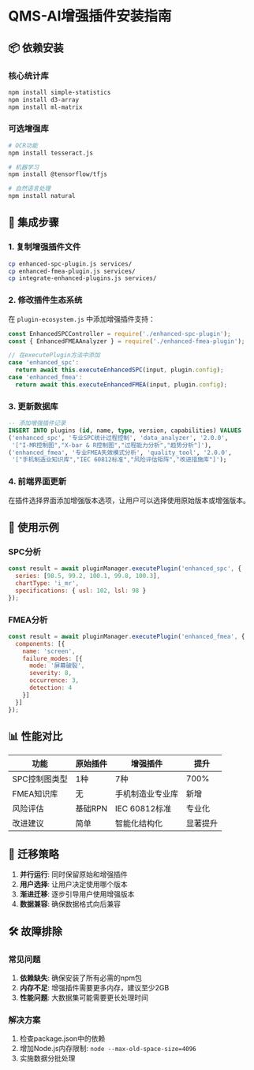 # QMS-AI增强插件安装指南

## 📦 依赖安装

### 核心统计库
```bash
npm install simple-statistics
npm install d3-array
npm install ml-matrix
```

### 可选增强库
```bash
# OCR功能
npm install tesseract.js

# 机器学习
npm install @tensorflow/tfjs

# 自然语言处理
npm install natural
```

## 🔧 集成步骤

### 1. 复制增强插件文件
```bash
cp enhanced-spc-plugin.js services/
cp enhanced-fmea-plugin.js services/
cp integrate-enhanced-plugins.js services/
```

### 2. 修改插件生态系统
在 `plugin-ecosystem.js` 中添加增强插件支持：

```javascript
const EnhancedSPCController = require('./enhanced-spc-plugin');
const { EnhancedFMEAAnalyzer } = require('./enhanced-fmea-plugin');

// 在executePlugin方法中添加
case 'enhanced_spc':
  return await this.executeEnhancedSPC(input, plugin.config);
case 'enhanced_fmea':
  return await this.executeEnhancedFMEA(input, plugin.config);
```

### 3. 更新数据库
```sql
-- 添加增强插件记录
INSERT INTO plugins (id, name, type, version, capabilities) VALUES
('enhanced_spc', '专业SPC统计过程控制', 'data_analyzer', '2.0.0', 
 '["I-MR控制图","X-bar & R控制图","过程能力分析","趋势分析"]'),
('enhanced_fmea', '专业FMEA失效模式分析', 'quality_tool', '2.0.0',
 '["手机制造业知识库","IEC 60812标准","风险评估矩阵","改进措施库"]');
```

### 4. 前端界面更新
在插件选择界面添加增强版本选项，让用户可以选择使用原始版本或增强版本。

## 🎯 使用示例

### SPC分析
```javascript
const result = await pluginManager.executePlugin('enhanced_spc', {
  series: [98.5, 99.2, 100.1, 99.8, 100.3],
  chartType: 'i_mr',
  specifications: { usl: 102, lsl: 98 }
});
```

### FMEA分析
```javascript
const result = await pluginManager.executePlugin('enhanced_fmea', {
  components: [{
    name: 'screen',
    failure_modes: [{
      mode: '屏幕破裂',
      severity: 8,
      occurrence: 3,
      detection: 4
    }]
  }]
});
```

## 📊 性能对比

| 功能 | 原始插件 | 增强插件 | 提升 |
|------|----------|----------|------|
| SPC控制图类型 | 1种 | 7种 | 700% |
| FMEA知识库 | 无 | 手机制造业专业库 | 新增 |
| 风险评估 | 基础RPN | IEC 60812标准 | 专业化 |
| 改进建议 | 简单 | 智能化结构化 | 显著提升 |

## 🔄 迁移策略

1. **并行运行**: 同时保留原始和增强插件
2. **用户选择**: 让用户决定使用哪个版本
3. **渐进迁移**: 逐步引导用户使用增强版本
4. **数据兼容**: 确保数据格式向后兼容

## 🛠️ 故障排除

### 常见问题
1. **依赖缺失**: 确保安装了所有必需的npm包
2. **内存不足**: 增强插件需要更多内存，建议至少2GB
3. **性能问题**: 大数据集可能需要更长处理时间

### 解决方案
1. 检查package.json中的依赖
2. 增加Node.js内存限制: `node --max-old-space-size=4096`
3. 实施数据分批处理
